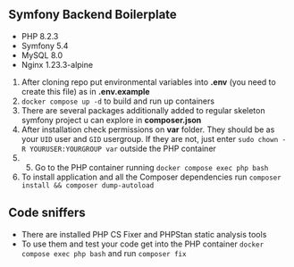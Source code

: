 ## Symfony Backend Boilerplate
* PHP 8.2.3
* Symfony 5.4
* MySQL 8.0
* Nginx 1.23.3-alpine

1) After cloning repo put environmental variables into **.env** (you need to create this file) as in **.env.example**
2) `docker compose up -d` to build and run up containers
3) There are several packages additionally added to regular skeleton symfony project u can explore in **composer.json**
4) After installation check permissions on **var** folder. They should be as your `UID` user and `GID` usergroup.
If they are not, just enter `sudo chown -R YOURUSER:YOURGROUP var` outside the PHP container
5) 5) Go to the PHP container running `docker compose exec php bash`
6) To install application and all the Composer dependencies run `composer install && composer dump-autoload`

## Code sniffers
* There are installed PHP CS Fixer and PHPStan static analysis tools
* To use them and test your code get into the PHP container `docker compose exec php bash` and run `composer fix`